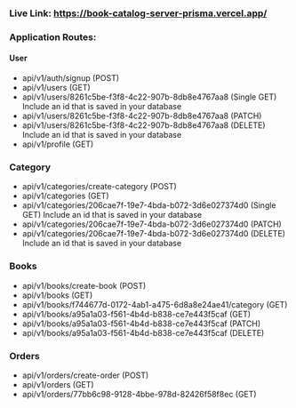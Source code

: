 ### Live Link: https://book-catalog-server-prisma.vercel.app/

### Application Routes:

#### User

- api/v1/auth/signup (POST)
- api/v1/users (GET)
- api/v1/users/8261c5be-f3f8-4c22-907b-8db8e4767aa8 (Single GET) Include an id that is saved in your database
- api/v1/users/8261c5be-f3f8-4c22-907b-8db8e4767aa8 (PATCH)
- api/v1/users/8261c5be-f3f8-4c22-907b-8db8e4767aa8 (DELETE) Include an id that is saved in your database
- api/v1/profile (GET)

### Category

- api/v1/categories/create-category (POST)
- api/v1/categories (GET)
- api/v1/categories/206cae7f-19e7-4bda-b072-3d6e027374d0 (Single GET) Include an id that is saved in your database
- api/v1/categories/206cae7f-19e7-4bda-b072-3d6e027374d0 (PATCH)
- api/v1/categories/206cae7f-19e7-4bda-b072-3d6e027374d0 (DELETE) Include an id that is saved in your database

### Books

- api/v1/books/create-book (POST)
- api/v1/books (GET)
- api/v1/books/f744677d-0172-4ab1-a475-6d8a8e24ae41/category (GET)
- api/v1/books/a95a1a03-f561-4b4d-b838-ce7e443f5caf (GET)
- api/v1/books/a95a1a03-f561-4b4d-b838-ce7e443f5caf (PATCH)
- api/v1/books/a95a1a03-f561-4b4d-b838-ce7e443f5caf (DELETE)

### Orders

- api/v1/orders/create-order (POST)
- api/v1/orders (GET)
- api/v1/orders/77bb6c98-9128-4bbe-978d-82426f58f8ec (GET)
